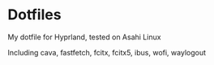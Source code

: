 # Dotfiles
My dotfile for Hyprland, tested on Asahi Linux

Including cava, fastfetch, fcitx, fcitx5, ibus, wofi, waylogout
